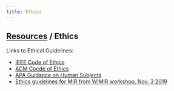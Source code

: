 ```yaml
---
title: Ethics
---
```


## [Resources]({{site.base_url}}/resources) / Ethics

Links to Ethical Guidelines:

* [IEEE Code of Ethics](https://www.ieee.org/about/corporate/governance/p7-8.html)
* [ACM Cocde of Ethics](https://www.acm.org/code-of-ethics)
* [APA Guidance on Human Subjects](https://www.apa.org/science/leadership/research/ethical-conduct-humans)
* [Ethics guidelines for MIR from WIMIR workshop, Nov. 3 2019](https://drive.google.com/drive/folders/0ByJB8wLa1dXYOGdvb2J0bDdOcVk)
